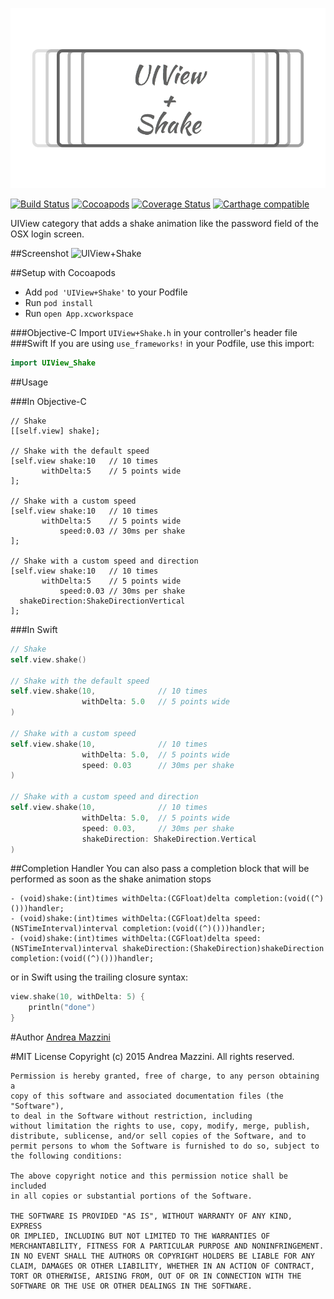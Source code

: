 <p align="center">
  <img src="assets/logo.png"/>
</p>

[![Build Status](https://travis-ci.org/andreamazz/UIView-Shake.svg)](https://travis-ci.org/andreamazz/UIView-Shake)
[![Cocoapods](https://cocoapod-badges.herokuapp.com/v/UIView+Shake/badge.svg)](http://cocoapods.org/?q=summary%3Auiview%20name%3Ashake%2A)
[![Coverage Status](https://coveralls.io/repos/andreamazz/UIView-Shake/badge.svg?branch=master&service=github)](https://coveralls.io/github/andreamazz/UIView-Shake?branch=master)
[![Carthage compatible](https://img.shields.io/badge/Carthage-compatible-4BC51D.svg?style=flat)](https://github.com/Carthage/Carthage)

UIView category that adds a shake animation like the password field of the OSX login screen.

##Screenshot
![UIView+Shake](https://raw.githubusercontent.com/andreamazz/UIView-Shake/master/assets/screenshot.gif)

##Setup with Cocoapods
* Add ```pod 'UIView+Shake'``` to your Podfile
* Run ```pod install```
* Run ```open App.xcworkspace```

###Objective-C
Import ```UIView+Shake.h``` in your controller's header file
###Swift
If you are using `use_frameworks!` in your Podfile, use this import:
```swift
import UIView_Shake
```

##Usage

###In Objective-C

```objc
// Shake
[[self.view] shake];

// Shake with the default speed
[self.view shake:10   // 10 times
       withDelta:5    // 5 points wide
];

// Shake with a custom speed
[self.view shake:10   // 10 times
       withDelta:5    // 5 points wide
           speed:0.03 // 30ms per shake
];

// Shake with a custom speed and direction
[self.view shake:10   // 10 times
       withDelta:5    // 5 points wide
           speed:0.03 // 30ms per shake
  shakeDirection:ShakeDirectionVertical
];
```

###In Swift

```swift
// Shake
self.view.shake()
        
// Shake with the default speed
self.view.shake(10,              // 10 times
                withDelta: 5.0   // 5 points wide
)
        
// Shake with a custom speed
self.view.shake(10,              // 10 times
                withDelta: 5.0,  // 5 points wide
                speed: 0.03      // 30ms per shake
)
        
// Shake with a custom speed and direction
self.view.shake(10,              // 10 times
                withDelta: 5.0,  // 5 points wide
                speed: 0.03,     // 30ms per shake
                shakeDirection: ShakeDirection.Vertical
)
```

##Completion Handler
You can also pass a completion block that will be performed as soon as the shake animation stops
```objc
- (void)shake:(int)times withDelta:(CGFloat)delta completion:(void((^)()))handler;
- (void)shake:(int)times withDelta:(CGFloat)delta speed:(NSTimeInterval)interval completion:(void((^)()))handler;
- (void)shake:(int)times withDelta:(CGFloat)delta speed:(NSTimeInterval)interval shakeDirection:(ShakeDirection)shakeDirection completion:(void((^)()))handler;
```
or in Swift using the trailing closure syntax:
```swift
view.shake(10, withDelta: 5) {
    println("done")
}
```

#Author
[Andrea Mazzini](https://twitter.com/theandreamazz)


#MIT License
	Copyright (c) 2015 Andrea Mazzini. All rights reserved.

	Permission is hereby granted, free of charge, to any person obtaining a
	copy of this software and associated documentation files (the "Software"),
	to deal in the Software without restriction, including
	without limitation the rights to use, copy, modify, merge, publish,
	distribute, sublicense, and/or sell copies of the Software, and to
	permit persons to whom the Software is furnished to do so, subject to
	the following conditions:

	The above copyright notice and this permission notice shall be included
	in all copies or substantial portions of the Software.

	THE SOFTWARE IS PROVIDED "AS IS", WITHOUT WARRANTY OF ANY KIND, EXPRESS
	OR IMPLIED, INCLUDING BUT NOT LIMITED TO THE WARRANTIES OF
	MERCHANTABILITY, FITNESS FOR A PARTICULAR PURPOSE AND NONINFRINGEMENT.
	IN NO EVENT SHALL THE AUTHORS OR COPYRIGHT HOLDERS BE LIABLE FOR ANY
	CLAIM, DAMAGES OR OTHER LIABILITY, WHETHER IN AN ACTION OF CONTRACT,
	TORT OR OTHERWISE, ARISING FROM, OUT OF OR IN CONNECTION WITH THE
	SOFTWARE OR THE USE OR OTHER DEALINGS IN THE SOFTWARE.
